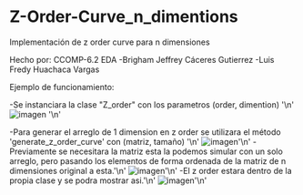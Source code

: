 # Z-Order-Curve_n_dimentions
Implementación de z order curve para n dimensiones

Hecho por: 
  CCOMP-6.2
  EDA
  -Brigham Jeffrey Cáceres Gutierrez
  -Luis Fredy Huachaca Vargas

  
Ejemplo de funcionamiento:

  -Se instanciara la clase "Z_order" con los parametros (order, dimention) '\n' 
  ![imagen](https://user-images.githubusercontent.com/70500865/200094933-c8cee11d-05d2-477c-87ef-3206ccef5f7e.png) '\n'
  
  -Para generar el arreglo de 1 dimension en z order se utilizara el método 'generate_z_order_curve' con (matriz, tamaño) '\n'
  ![imagen](https://user-images.githubusercontent.com/70500865/200095077-04908434-65d2-4dd6-b53c-e79a563aa81e.png)'\n'
  -Previamente se necesitara la matriz esta la podemos simular con un solo arreglo, pero pasando los elementos de forma ordenada de la matriz de n dimensiones original a esta.'\n'
  ![imagen](https://user-images.githubusercontent.com/70500865/200095023-ca1382ed-0ede-4701-97b9-934599eaa2b0.png)'\n'
  -El z order estara dentro de la propia clase y se podra mostrar asi.'\n'
  ![imagen](https://user-images.githubusercontent.com/70500865/200095265-0ba07838-c007-49e7-897b-b8150139c8a9.png)'\n'
  
